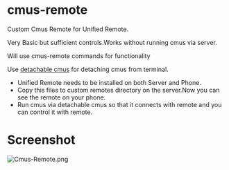 # cmus-remote
Custom Cmus Remote for Unified Remote.

Very Basic but sufficient controls.Works without running cmus via server.

Will use cmus-remote commands for functionality

Use [detachable cmus](https://github.com/cmus/cmus/wiki/detachable-cmus) for detaching cmus from terminal.

- Unified Remote needs to be installed on both Server and Phone.
- Copy this files to custom remotes directory on the server.Now you can see the remote on your phone.
- Run cmus via detachable cmus so that it connects with remote and you can control it with remote.

# Screenshot

![Cmus-Remote.png]({{site.baseurl}}/Cmus-Remote.png)

